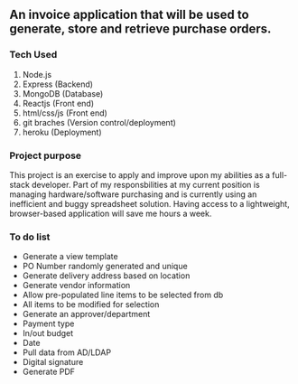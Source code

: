 ## An invoice application that will be used to generate, store and retrieve purchase orders.

### Tech Used

1. Node.js
2. Express (Backend)
3. MongoDB (Database)
4. Reactjs (Front end)
5. html/css/js (Front end)
6. git braches (Version control/deployment)
7. heroku (Deployment)

### Project purpose

This project is an exercise to apply and improve upon my abilities as a full-stack developer.
Part of my responsbilities at my current position is managing hardware/software purchasing and is
currently using an inefficient and buggy spreadsheet solution. Having access to a lightweight,
browser-based application will save me hours a week.

### To do list

* Generate a view template
* PO Number randomly generated and unique
* Generate delivery address based on location
* Generate vendor information
* Allow pre-populated line items to be selected from db
* All items to be modified for selection
* Generate an approver/department
* Payment type
* In/out budget
* Date
* Pull data from AD/LDAP
* Digital signature
* Generate PDF
